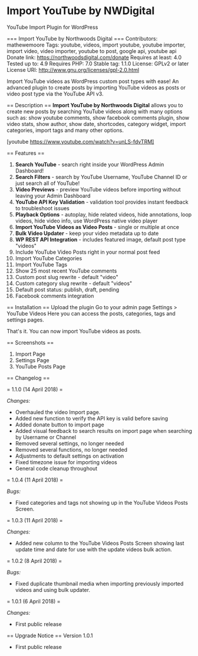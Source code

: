 # Import YouTube by NWDigital
YouTube Import Plugin for WordPress

=== Import YouTube by Northwoods Digital ===
Contributors: mathewemoore
Tags: youtube, videos, import youtube, youtube importer, import video, video importer, youtube to post, google api, youtube api
Donate link: https://northwoodsdigital.com/donate
Requires at least: 4.0
Tested up to: 4.9
Requires PHP: 7.0
Stable tag: 1.1.0
License: GPLv2 or later
License URI: http://www.gnu.org/licenses/gpl-2.0.html

Import YouTube videos as WordPress custom post types with ease! An advanced plugin to create posts by importing YouTube videos as posts or video post type via the YouTube API v3.

== Description ==
**Import YouTube by Northwoods Digital** allows you to create new posts by searching YouTube videos along with many options such as: show youtube comments, show facebook comments plugin, show video stats, show author, show date, shortcodes, category widget, import categories, import tags and many other options.

[youtube https://www.youtube.com/watch?v=unLS-fdvTRM]

== Features ==
1. **Search YouTube** - search right inside your WordPress Admin Dashboard!
2. **Search Filters** - search by YouTube Username, YouTube Channel ID or just search all of YouTube!
3. **Video Previews** - preview YouTube videos before importing without leaving your Admin Dashboard
4. **YouTube API Key Validation** - validation tool provides instant feedback to troubleshoot issues
5. **Playback Options** - autoplay, hide related videos, hide annotations, loop videos, hide video info, use WordPress native video player
6. **Import YouTube Videos as Video Posts** - single or multiple at once
7. **Bulk Video Updater** - keep your video metadata up to date
8. **WP REST API Integration** - includes featured image, default post type "videos"
9. Include YouTube Video Posts right in your normal post feed
10. Import YouTube Categories
11. Import YouTube Tags
12. Show 25 most recent YouTube comments
13. Custom post slug rewrite - default "video"
14. Custom category slug rewrite - default "videos"
15. Default post status: publish, draft, pending
16. Facebook comments integration

== Installation ==
Upload the plugin
Go to your admin page Settings > YouTube Videos
Here you can access the posts, categories, tags and settings pages.

That's it. You can now import YouTube videos as posts.

== Screenshots ==
1. Import Page
2. Settings Page
3. YouTube Posts Page

== Changelog ==

= 1.1.0 (14 April 2018) =

*Changes:*

 * Overhauled the video Import page.
 * Added new function to verify the API key is valid before saving
 * Added donate button to import page
 * Added visual feedback to search results on import page when searching by Username or Channel
 * Removed several settings, no longer needed
 * Removed several functions, no longer needed
 * Adjustments to default settings on activation
 * Fixed timezone issue for importing videos
 * General code cleanup throughout

= 1.0.4 (11 April 2018) =

*Bugs:*

 * Fixed categories and tags not showing up in the YouTube Videos Posts Screen.

= 1.0.3 (11 April 2018) =

*Changes:*

 * Added new column to the YouTube Videos Posts Screen showing last update time and date for use with the update videos bulk action.

= 1.0.2 (8 April 2018) =

*Bugs:*

 * Fixed duplicate thumbnail media when importing previously imported videos and using bulk updater.

= 1.0.1 (6 April 2018) =

*Changes:*

 * First public release

== Upgrade Notice ==
Version 1.0.1

 * First public release
